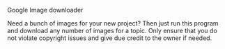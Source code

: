 Google Image downloader

Need a bunch of images for your new project? Then just run this program and download any number of images for a  topic. Only ensure that you do not violate copyright issues and give due credit to the owner if needed. 


